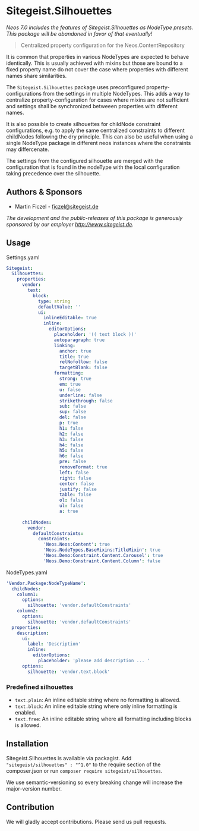 # Sitegeist.Silhouettes

*Neos 7.0 includes the features of Sitegeist.Silhouettes as NodeType presets.
This package will be abandoned in favor of that eventually!*

> Centralized property configuration for the Neos.ContentRepository

It is common that properties in various NodeTypes are expected to behave
identically. This is usually achieved with mixins but those are bound to
a fixed property name do not cover the case where properties with
different names share similarities.

The `Sitegeist.Silhouettes` package uses preconfigured
property-configurations from the settings in multiple NodeTypes. This
adds a way to centralize property-configuration for cases where mixins
are not sufficient and settings shall be synchronized betweeen
properties with different names.

It is also possible to create silhouettes for childNode constraint
configurations, e.g. to apply the same centralized constraints to different
childNodes following the dry principle.
This can also be useful when using a single NodeType package in different
neos instances where the constraints may differcenate.

The settings from the configured silhouette are merged with the
configuration that is found in the nodeType with the local configuration
taking precedence over the silhouette.

## Authors & Sponsors

* Martin Ficzel - ficzel@sitegeist.de

*The development and the public-releases of this package is generously sponsored
by our employer http://www.sitegeist.de.*

## Usage

Settings.yaml

```yaml
Sitegeist:
  Silhouettes:
    properties:
      vendor:
        text:
          block:
            type: string
            defaultValue: ''
            ui:
              inlineEditable: true
              inline:
                editorOptions:
                  placeholder: '(( text block ))'
                  autoparagraph: true
                  linking:
                    anchor: true
                    title: true
                    relNofollow: false
                    targetBlank: false
                  formatting:
                    strong: true
                    em: true
                    u: false
                    underline: false
                    strikethrough: false
                    sub: false
                    sup: false
                    del: false
                    p: true
                    h1: false
                    h2: false
                    h3: false
                    h4: false
                    h5: false
                    h6: false
                    pre: false
                    removeFormat: true
                    left: false
                    right: false
                    center: false
                    justify: false
                    table: false
                    ol: false
                    ul: false
                    a: true
  
      childNodes:
        vendor:
          defaultConstraints:
            constraints:
              'Neos.Neos:Content': true
              'Neos.NodeTypes.BaseMixins:TitleMixin': true
              'Neos.Demo:Constraint.Content.Carousel': true
              'Neos.Demo:Constraint.Content.Column': false
```

NodeTypes.yaml

```yaml
'Vendor.Package:NodeTypeName':
  childNodes:
    column1:
      options:
        silhouette: 'vendor.defaultConstraints'    
    column2:
      options:
        silhouette: 'vendor.defaultConstraints'    
  properties:
    description:
      ui:
        label: 'Description'
        inline:
          editorOptions:
            placeholder: 'please add description ... '
      options:
        silhouette: 'vendor.text.block'
```

### Predefined silhouettes

- `text.plain`: An inline editable string where no formatting is allowed.
- `text.block`: An inline editable string where only inline formatting is enabled.
- `text.free`: An inline editable string where all formatting including blocks is allowed.

## Installation

Sitegeist.Silhouettes is available via packagist. Add `"sitegeist/silhouettes" : "^1.0"`
to the require section of the composer.json or run `composer require sitegeist/silhouettes`.

We use semantic-versioning so every breaking change will increase the major-version number.

## Contribution

We will gladly accept contributions. Please send us pull requests.
